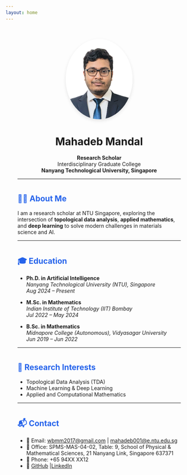 ```yaml
---
layout: home
---
```

<div style="max-width: 850px; margin: auto; padding: 2rem;">
<div align="center">
  <img src="assets/images/profile.png" alt="Profile Photo" width="180" style="border-radius: 50%; box-shadow: 0 4px 10px rgba(0,0,0,0.1);" />
  
  <h1>Mahadeb Mandal</h1>

  <p><strong>Research Scholar</strong><br>
  Interdisciplinary Graduate College<br>
  <strong>Nanyang Technological University, Singapore</strong></p>
</div>

---

## 👨‍💼 About Me
I am a research scholar at NTU Singapore, exploring the intersection of **topological data analysis**, **applied mathematics**, and **deep learning** to solve modern challenges in materials science and AI.

---

## 🎓 Education

- **Ph.D. in Artificial Intelligence**  
  *Nanyang Technological University (NTU), Singapore*  
  *Aug 2024 – Present*

- **M.Sc. in Mathematics**  
  *Indian Institute of Technology (IIT) Bombay*  
  *Jul 2022 – May 2024*

- **B.Sc. in Mathematics**  
  *Midnapore College (Autonomous), Vidyasagar University*  
  *Jun 2019 – Jun 2022*

---

## 🧠 Research Interests

- Topological Data Analysis (TDA)  
- Machine Learning & Deep Learning  
- Applied and Computational Mathematics

---

## 📬 Contact

- 📧 Email: [wbmm2017@gmail.com](mailto:wbmm2017@gmail.com) | [mahadeb001@e.ntu.edu.sg](mailto:mahadeb001@e.ntu.edu.sg)  
- 📍 Office: SPMS-MAS-04-02, Table: 9, School of Physical & Mathematical Sciences, 21 Nanyang Link, Singapore 637371 
- 📱 Phone: +65 94XX XX12  
- 🔗 [GitHub](https://github.com/your-username) |[LinkedIn](https://www.linkedin.com/in/mahadeb-mandal-5486a726b/)

<style>
h2 {
  margin-top: 2.5rem;
  color: #2563eb;
}
</style>
